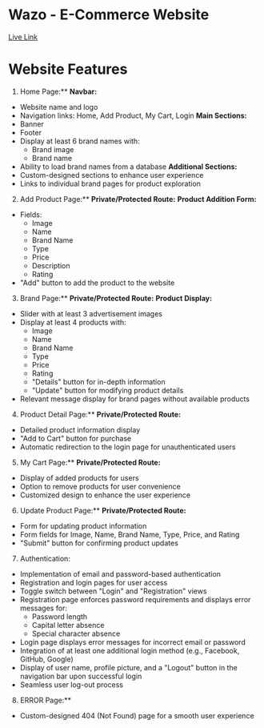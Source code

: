 # Wazo - E-Commerce Website

<a href="https://wazo-67d23.web.app">Live Link</a>


# Website Features

1. Home Page:**
  **Navbar:** 
  - Website name and logo
  - Navigation links: Home, Add Product, My Cart, Login
  **Main Sections:**
  - Banner
  - Footer
  - Display at least 6 brand names with:
    - Brand image
    - Brand name
  - Ability to load brand names from a database 
  **Additional Sections:**
  - Custom-designed sections to enhance user experience
  - Links to individual brand pages for product exploration

2. Add Product Page:**
 **Private/Protected Route:**
 **Product Addition Form:**
  - Fields:
    - Image
    - Name
    - Brand Name
    - Type
    - Price
    - Description
    - Rating
  - "Add" button to add the product to the website

3. Brand Page:**
 **Private/Protected Route:**
 **Product Display:**
  - Slider with at least 3 advertisement images
  - Display at least 4 products with:
    - Image
    - Name
    - Brand Name
    - Type
    - Price
    - Rating
    - "Details" button for in-depth information
    - "Update" button for modifying product details
  - Relevant message display for brand pages without available products

4. Product Detail Page:**
 **Private/Protected Route:**
- Detailed product information display
- "Add to Cart" button for purchase
- Automatic redirection to the login page for unauthenticated users

5. My Cart Page:**
 **Private/Protected Route:**
- Display of added products for users
- Option to remove products for user convenience
- Customized design to enhance the user experience

6. Update Product Page:**
  **Private/Protected Route:**
- Form for updating product information
- Form fields for Image, Name, Brand Name, Type, Price, and Rating
- "Submit" button for confirming product updates

7. Authentication:
- Implementation of email and password-based authentication
- Registration and login pages for user access
- Toggle switch between "Login" and "Registration" views
- Registration page enforces password requirements and displays error messages for:
  - Password length
  - Capital letter absence
  - Special character absence
- Login page displays error messages for incorrect email or password
- Integration of at least one additional login method (e.g., Facebook, GitHub, Google)
- Display of user name, profile picture, and a "Logout" button in the navigation bar upon successful login
- Seamless user log-out process

8. ERROR Page:**
- Custom-designed 404 (Not Found) page for a smooth user experience
